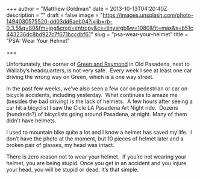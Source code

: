 +++
author = "Matthew Goldman"
date = 2013-10-13T04:20:40Z
description = ""
draft = false
image = "https://images.unsplash.com/photo-1494030575520-dd03dd6aeb04?ixlib=rb-0.3.5&q=80&fm=jpg&crop=entropy&cs=tinysrgb&w=1080&fit=max&s=b51c443236dc8bd927c7f671bccdbf61"
slug = "psa-wear-your-helmet"
title = "PSA: Wear Your Helmet"

+++


Unfortunately, the corner of [Green and Raymond](https://goo.gl/maps/juYtpsNknaw) in Old Pasadena, next to Wallaby’s headquarters, is not very safe.  Every week I see at least one car driving the wrong way on Green, which is a one way street.

In the past few weeks, we’ve also seen a few car on pedestrian or car on bicycle accidents, including yesterday.  What continues to amaze me (besides the bad driving) is the lack of helmets.  A few hours after seeing a car hit a bicyclist I saw the Cicle LA Pasadena Art Night ride.  Dozens (hundreds?) of bicyclists going around Pasadena, at night. Many of them didn’t have helmets.

I used to mountain bike quite a lot and I know a helmet has saved my life.  I don’t have the photo at the moment, but 10 pieces of helmet later and a broken pair of glasses, my head was intact.

There is zero reason not to wear your helmet.  If you’re not wearing your helmet, you are being stupid. Once you get in an accident and you injure your head, you will be stupid or dead. It’s that simple.

